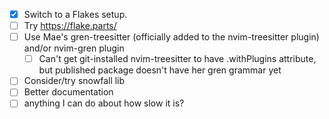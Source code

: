 - [X] Switch to a Flakes setup.
- [ ] Try https://flake.parts/
- [ ] Use Mae's gren-treesitter (officially added to the nvim-treesitter plugin) and/or nvim-gren plugin
    - [ ] Can't get git-installed nvim-treesitter to have .withPlugins attribute, but published package doesn't have her gren grammar yet
- [ ] Consider/try snowfall lib
- [ ] Better documentation
- [ ] anything I can do about how slow it is?

